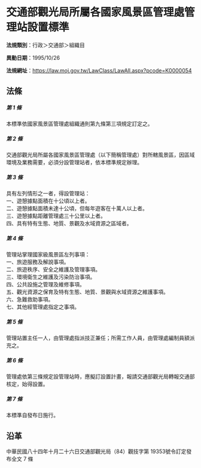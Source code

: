 # 交通部觀光局所屬各國家風景區管理處管理站設置標準

**法規類別**：行政＞交通部＞組織目

**異動日期**：1995/10/26  

**法規網址**：https://law.moj.gov.tw/LawClass/LawAll.aspx?pcode=K0000054





## 法條
##### 第 1 條
本標準依國家風景區管理處組織通則第九條第三項規定訂定之。

##### 第 2 條
交通部觀光局所屬各國家風景區管理處（以下簡稱管理處）對所轄風景區，因區域環境及業務需要，必須分設管理站者，依本標準規定辦理。

##### 第 3 條
具有左列情形之一者，得設管理站：  
一、遊憩據點面積在十公頃以上者。  
二、遊憩據點面積未達十公頃，但每年遊客在十萬人以上者。  
三、遊憩據點距離管理處三十公里以上者。  
四、具有特有生態、地質、景觀及水域資源之區域者。

##### 第 4 條
管理站掌理國家級風景區左列事項：  
一、旅遊服務及解說事項。  
二、旅遊秩序、安全之維護及管理事項。  
三、環境衛生之維護及污染防治事項。  
四、公共設施之管理及維修事項。  
五、觀光資源之保育及特有生態、地質、景觀與水域資源之維護事項。  
六、急難救助事項。  
七、其他經管理處指定之事項。

##### 第 5 條
管理站置主任一人，由管理處指派技正兼任；所需工作人員，由管理處編制員額派充之。

##### 第 6 條
管理處依第三條規定設管理站時，應擬訂設置計畫，報請交通部觀光局轉報交通部核定，始得設置。

##### 第 7 條
本標準自發布日施行。

## 沿革
中華民國八十四年十月二十六日交通部觀光局（84）觀技字第 19353號令訂定發布全文 7  條
